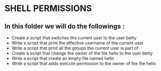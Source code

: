 # SHELL PERMISSIONS

## In this folder we will do the followings :

- Create a script that switches the current user to the user betty
- Write a script that print the effective username of the current user
- Write a script that print all the groups the current user is part of
- Create a script that change the owner of the file hello to the user betty
- Write a script that create an empty file named hello
- Write a script that adds execute permission to the owner of the file hello

